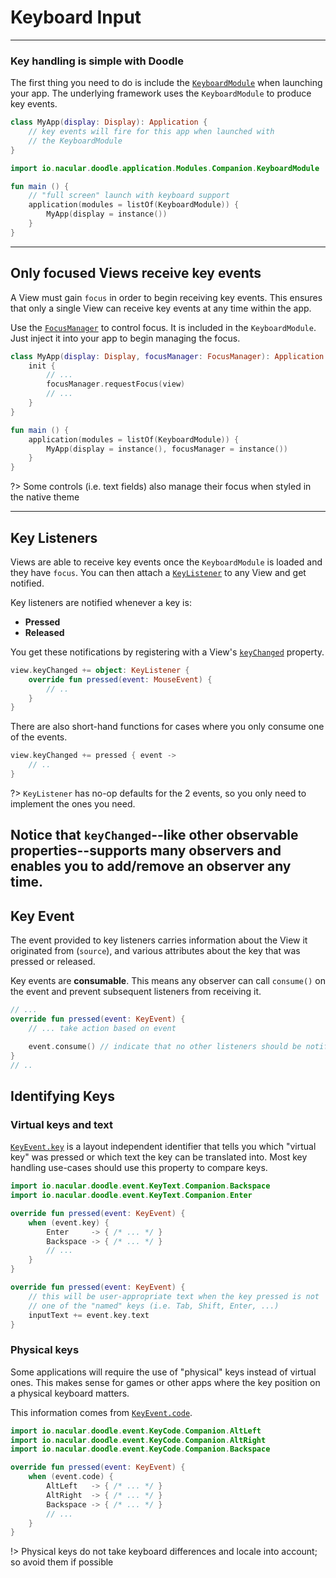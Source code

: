 # Keyboard Input
----------------

### Key handling is simple with Doodle

The first thing you need to do is include the [`KeyboardModule`](https://github.com/nacular/doodle/blob/master/Browser/src/jsMain/kotlin/io/nacular/doodle/application/Modules.kt#L59)
when launching your app. The underlying framework uses the `KeyboardModule` to produce key events.

```kotlin
class MyApp(display: Display): Application {
    // key events will fire for this app when launched with
    // the KeyboardModule
}
```
```kotlin
import io.nacular.doodle.application.Modules.Companion.KeyboardModule

fun main () {
    // "full screen" launch with keyboard support
    application(modules = listOf(KeyboardModule)) {
        MyApp(display = instance())
    }
}
```
---
## Only focused Views receive key events

A View must gain `focus` in order to begin receiving key events. This ensures that only a single View
can receive key events at any time within the app.

Use the [`FocusManager`](https://github.com/nacular/doodle/blob/master/Core/src/commonMain/kotlin/io/nacular/doodle/focus/FocusManager.kt#L9)
to control focus. It is included in the `KeyboardModule`. Just inject it into your app to begin managing the focus.

```kotlin
class MyApp(display: Display, focusManager: FocusManager): Application {
    init {
        // ...
        focusManager.requestFocus(view)
        // ...
    }
}

fun main () {
    application(modules = listOf(KeyboardModule)) {
        MyApp(display = instance(), focusManager = instance())
    }
}
```

?> Some controls (i.e. text fields) also manage their focus when styled in the native theme

---
## Key Listeners

Views are able to receive key events once the `KeyboardModule` is loaded and they have `focus`. You can
then attach a [`KeyListener`](https://github.com/nacular/doodle/blob/master/Core/src/commonMain/kotlin/io/nacular/doodle/event/KeyListener.kt#L4)
to any View and get notified.

Key listeners are notified whenever a key is:
- **Pressed**
- **Released**

You get these notifications by registering with a View's [`keyChanged`](https://github.com/nacular/doodle/blob/master/Core/src/commonMain/kotlin/io/nacular/doodle/core/View.kt#L299)
property.

```kotlin
view.keyChanged += object: KeyListener {
    override fun pressed(event: MouseEvent) {
        // ..
    }
}
```

There are also short-hand functions for cases where you only consume one of the events.

```kotlin
view.keyChanged += pressed { event ->
    // ..
}
```

?> `KeyListener` has no-op defaults for the 2 events, so you only need to implement the ones you need.

Notice that `keyChanged`--like other observable properties--supports many observers and enables you to add/remove
an observer any time.
---
## Key Event

The event provided to key listeners carries information about the View it originated from (`source`), and
various attributes about the key that was pressed or released.

Key events are **consumable**. This means any observer can call `consume()` on the event and prevent subsequent
listeners from receiving it.

```kotlin
// ...
override fun pressed(event: KeyEvent) {
    // ... take action based on event

    event.consume() // indicate that no other listeners should be notified
}
// ..
```

## Identifying Keys

### Virtual keys and text

[`KeyEvent.key`](https://github.com/nacular/doodle/blob/master/Core/src/commonMain/kotlin/io/nacular/doodle/event/KeyEvent.kt#L211)
is a layout independent identifier that tells you which "virtual key" was pressed or which text the key can be translated into.
Most key handling use-cases should use this property to compare keys.

```kotlin
import io.nacular.doodle.event.KeyText.Companion.Backspace
import io.nacular.doodle.event.KeyText.Companion.Enter

override fun pressed(event: KeyEvent) {
    when (event.key) {
        Enter     -> { /* ... */ }
        Backspace -> { /* ... */ }
        // ...
    }
}
```
```kotlin
override fun pressed(event: KeyEvent) {
    // this will be user-appropriate text when the key pressed is not
    // one of the "named" keys (i.e. Tab, Shift, Enter, ...)
    inputText += event.key.text
}
```
### Physical keys

Some applications will require the use of "physical" keys instead of virtual ones. This makes sense for games or other apps
where the key position on a physical keyboard matters.

This information comes from [`KeyEvent.code`](https://github.com/nacular/doodle/blob/master/Core/src/commonMain/kotlin/io/nacular/doodle/event/KeyEvent.kt#L211).

```kotlin
import io.nacular.doodle.event.KeyCode.Companion.AltLeft
import io.nacular.doodle.event.KeyCode.Companion.AltRight
import io.nacular.doodle.event.KeyCode.Companion.Backspace 

override fun pressed(event: KeyEvent) {
    when (event.code) {
        AltLeft   -> { /* ... */ }
        AltRight  -> { /* ... */ }
        Backspace -> { /* ... */ }
        // ...
    }
}
```

!> Physical keys do not take keyboard differences and locale into account; so avoid them if possible